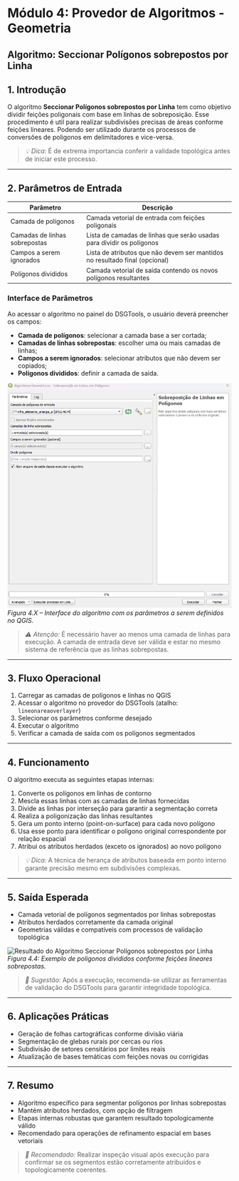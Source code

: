 # Módulo 4: Provedor de Algoritmos - Geometria

## Algoritmo: Seccionar Polígonos sobrepostos por Linha

## 1. Introdução

O algoritmo **Seccionar Polígonos sobrepostos por Linha** tem como objetivo dividir feições poligonais com base em linhas de sobreposição. Esse procedimento é util para realizar subdivisões precisas de áreas conforme feições lineares. Podendo ser utilizado durante os processos de conversões de poligonos em delimitadores e vice-versa.

> *💡 Dica:* É de extrema importancia conferir a validade topológica antes de iniciar este processo.

---

## 2. Parâmetros de Entrada

| Parâmetro                     | Descrição                                                                   |
| ----------------------------- | --------------------------------------------------------------------------- |
| Camada de polígonos           | Camada vetorial de entrada com feições poligonais                           |
| Camadas de linhas sobrepostas | Lista de camadas de linhas que serão usadas para dividir os polígonos       |
| Campos a serem ignorados      | Lista de atributos que não devem ser mantidos no resultado final (opcional) |
| Polígonos divididos           | Camada vetorial de saída contendo os novos polígonos resultantes            |

### Interface de Parâmetros

Ao acessar o algoritmo no painel do DSGTools, o usuário deverá preencher os campos:

* **Camada de polígonos**: selecionar a camada base a ser cortada;
* **Camadas de linhas sobrepostas**: escolher uma ou mais camadas de linhas;
* **Campos a serem ignorados**: selecionar atributos que não devem ser copiados;
* **Polígonos divididos**: definir a camada de saída.

![Interface do Algoritmo Seccionar Polígonos sobrepostos por Linha](assets/modulo-04/img-config-line-on-pol.png)
*Figura 4.X – Interface do algoritmo com os parâmetros a serem definidos no QGIS.*

> *⚠️ Atenção:* É necessário haver ao menos uma camada de linhas para execução. A camada de entrada deve ser válida e estar no mesmo sistema de referência que as linhas sobrepostas.

---

## 3. Fluxo Operacional

1. Carregar as camadas de polígonos e linhas no QGIS
2. Acessar o algoritmo no provedor do DSGTools (atalho: `lineonareaoverlayer`)
3. Selecionar os parâmetros conforme desejado
4. Executar o algoritmo
5. Verificar a camada de saída com os polígonos segmentados

---

## 4. Funcionamento

O algoritmo executa as seguintes etapas internas:

1. Converte os polígonos em linhas de contorno
2. Mescla essas linhas com as camadas de linhas fornecidas
3. Divide as linhas por interseção para garantir a segmentação correta
4. Realiza a poligonização das linhas resultantes
5. Gera um ponto interno (point-on-surface) para cada novo polígono
6. Usa esse ponto para identificar o polígono original correspondente por relação espacial
7. Atribui os atributos herdados (exceto os ignorados) ao novo polígono

> *💡 Dica:* A técnica de herança de atributos baseada em ponto interno garante precisão mesmo em subdivisões complexas.

---

## 5. Saída Esperada

* Camada vetorial de polígonos segmentados por linhas sobrepostas
* Atributos herdados corretamente da camada original
* Geometrias válidas e compatíveis com processos de validação topológica

![Resultado do Algoritmo Seccionar Polígonos sobrepostos por Linha](./assets/modulo-04/img-result-line-on-pol.png)
*Figura 4.4: Exemplo de polígonos divididos conforme feições lineares sobrepostas.*

> *🧪 Sugestão:* Após a execução, recomenda-se utilizar as ferramentas de validação do DSGTools para garantir integridade topológica.

---

## 6. Aplicações Práticas

* Geração de folhas cartográficas conforme divisão viária
* Segmentação de glebas rurais por cercas ou rios
* Subdivisão de setores censitários por limites reais
* Atualização de bases temáticas com feições novas ou corrigidas

---

## 7. Resumo

* Algoritmo específico para segmentar polígonos por linhas sobrepostas
* Mantém atributos herdados, com opção de filtragem
* Etapas internas robustas que garantem resultado topologicamente válido
* Recomendado para operações de refinamento espacial em bases vetoriais

> *🔹 Recomendado:* Realizar inspeção visual após execução para confirmar se os segmentos estão corretamente atribuídos e topologicamente coerentes.
